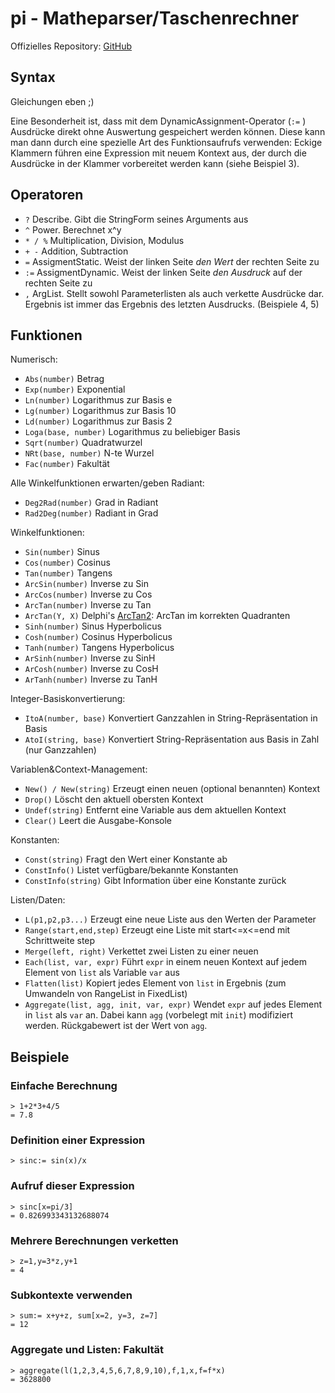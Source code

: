pi - Matheparser/Taschenrechner
===============================

Offizielles Repository: [GitHub](https://github.com/martok/pi)



Syntax
------

Gleichungen eben ;)

Eine Besonderheit ist, dass mit dem DynamicAssignment-Operator (`:=` ) Ausdrücke
direkt ohne Auswertung gespeichert werden können. Diese kann man dann durch eine
spezielle Art des Funktionsaufrufs verwenden: Eckige Klammern führen eine Expression
mit neuem Kontext aus, der durch die Ausdrücke in der Klammer vorbereitet werden
kann (siehe Beispiel 3).

Operatoren
----------

*  `?`
   Describe. Gibt die StringForm seines Arguments aus
*  `^`
   Power. Berechnet x^y
*  `* / %`
   Multiplication, Division, Modulus
*  `+ -`
   Addition, Subtraction
*  `=`
   AssigmentStatic. Weist der linken Seite *den Wert* der rechten Seite zu
*  `:=`
   AssigmentDynamic. Weist der linken Seite *den Ausdruck* auf der rechten Seite zu
*  `,`
   ArgList. Stellt sowohl Parameterlisten als auch verkette Ausdrücke dar.
   Ergebnis ist immer das Ergebnis des letzten Ausdrucks. (Beispiele 4, 5)



Funktionen
----------

Numerisch:

*  `Abs(number)`
   Betrag
*  `Exp(number)`
   Exponential
*  `Ln(number)`
   Logarithmus zur Basis e
*  `Lg(number)`
   Logarithmus zur Basis 10
*  `Ld(number)`
   Logarithmus zur Basis 2
*  `Loga(base, number)`
   Logarithmus zu beliebiger Basis
*  `Sqrt(number)`
   Quadratwurzel
*  `NRt(base, number)`
   N-te Wurzel
*  `Fac(number)`
   Fakultät


Alle Winkelfunktionen erwarten/geben Radiant:

*  `Deg2Rad(number)`
   Grad in Radiant
*  `Rad2Deg(number)`
   Radiant in Grad


Winkelfunktionen:

*  `Sin(number)`
   Sinus
*  `Cos(number)`
   Cosinus
*  `Tan(number)`
   Tangens
*  `ArcSin(number)`
   Inverse zu Sin
*  `ArcCos(number)`
   Inverse zu Cos
*  `ArcTan(number)`
   Inverse zu Tan
*  `ArcTan(Y, X)`
   Delphi's [ArcTan2](http://docwiki.embarcadero.com/VCL/en/Math.ArcTan2): ArcTan im korrekten Quadranten
*  `Sinh(number)`
   Sinus Hyperbolicus
*  `Cosh(number)`
   Cosinus Hyperbolicus
*  `Tanh(number)`
   Tangens Hyperbolicus
*  `ArSinh(number)`
   Inverse zu SinH
*  `ArCosh(number)`
   Inverse zu CosH
*  `ArTanh(number)`
   Inverse zu TanH


Integer-Basiskonvertierung:

*  `ItoA(number, base)`
   Konvertiert Ganzzahlen in String-Repräsentation in Basis
*  `AtoI(string, base)`
   Konvertiert String-Repräsentation aus Basis in Zahl (nur Ganzzahlen)


Variablen&Context-Management:

*  `New() / New(string)`
   Erzeugt einen neuen (optional benannten) Kontext
*  `Drop()`
   Löscht den aktuell obersten Kontext
*  `Undef(string)`
   Entfernt eine Variable aus dem aktuellen Kontext
*  `Clear()`
   Leert die Ausgabe-Konsole


Konstanten:

*  `Const(string)`
   Fragt den Wert einer Konstante ab
*  `ConstInfo()`
   Listet verfügbare/bekannte Konstanten
*  `ConstInfo(string)`
   Gibt Information über eine Konstante zurück


Listen/Daten:

*  `L(p1,p2,p3...)`
   Erzeugt eine neue Liste aus den Werten der Parameter
*  `Range(start,end,step)`
   Erzeugt eine Liste mit start<=x<=end mit Schrittweite step
*  `Merge(left, right)`
   Verkettet zwei Listen zu einer neuen
*  `Each(list, var, expr)`
   Führt `expr` in einem neuen Kontext auf jedem Element von `list` als Variable `var` aus
*  `Flatten(list)`
   Kopiert jedes Element von `list` in Ergebnis (zum Umwandeln von RangeList in FixedList)
*  `Aggregate(list, agg, init, var, expr)`
   Wendet `expr` auf jedes Element in `list` als `var` an. Dabei kann `agg` (vorbelegt mit `init`) modifiziert werden.
   Rückgabewert ist der Wert von `agg`.


Beispiele
---------

### Einfache Berechnung

    > 1+2*3+4/5
    = 7.8

### Definition einer Expression

    > sinc:= sin(x)/x

### Aufruf dieser Expression

    > sinc[x=pi/3]
    = 0.826993343132688074

### Mehrere Berechnungen verketten

    > z=1,y=3*z,y+1
    = 4

### Subkontexte verwenden

    > sum:= x+y+z, sum[x=2, y=3, z=7]
    = 12

### Aggregate und Listen: Fakultät

    > aggregate(l(1,2,3,4,5,6,7,8,9,10),f,1,x,f=f*x)
    = 3628800

